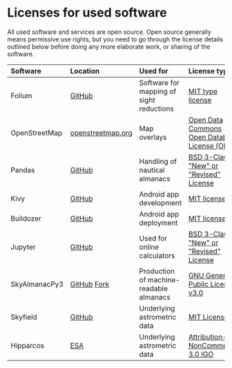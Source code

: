<!---
    © August Linnman, 2025, email: august@linnman.net
    MIT License (see LICENSE file)
-->

# Licenses for used software

All used software and services are open source. Open source generally means
permissive use rights, but you need to go through the license details outlined
below before doing any more elaborate work, or sharing of the software.

| Software | Location | Used for | License type |
| :------------- | :------------- | :------------- | :------------- |
| Folium | [GitHub](https://github.com/python-visualization/folium) | Software for mapping of sight reductions| [MIT type license](https://github.com/python-visualization/folium/blob/main/LICENSE.txt) |
| OpenStreetMap | [openstreetmap.org](https://www.openstreetmap.org) | Map overlays | [Open Data Commons Open Database License (ODbL)](https://www.openstreetmap.org/copyright)|
| Pandas | [GitHub](https://github.com/pandas-dev/pandas) | Handling of nautical almanacs | [BSD 3-Clause "New" or "Revised" License](https://github.com/pandas-dev/pandas/blob/main/LICENSE) |
| Kivy | [GitHub](https://github.com/kivy/kivy) | Android app development | [MIT license](https://github.com/kivy/kivy/blob/master/LICENSE) |
| Buildozer | [GitHub](https://github.com/kivy/buildozer) | Android app deployment | [MIT license](https://github.com/kivy/buildozer/blob/master/LICENSE)
| Jupyter | [GitHub](https://github.com/jupyter/notebook) | Used for online calculators | [BSD 3-Clause "New" or "Revised" License](https://github.com/jupyter/notebook/blob/main/LICENSE) |
| SkyAlmanacPy3| [GitHub](https://github.com/aendie/SkyAlmanac-Py3) [Fork](https://github.com/alinnman/SkyAlmanac-Py3) | Production of machine-readable almanacs | [GNU General Public License v3.0](https://github.com/aendie/SkyAlmanac-Py3/blob/master/LICENSE) |
| Skyfield | [GitHub](https://github.com/skyfielders/python-skyfield) | Underlying astrometric data | [MIT License](https://github.com/skyfielders/python-skyfield/blob/master/LICENSE) |
| Hipparcos | [ESA](https://www.cosmos.esa.int/web/hipparcos/catalogues) | Underlying astrometric data | [Attribution-NonCommercial 3.0 IGO](https://creativecommons.org/licenses/by-nc/3.0/igo/deed.en) |
